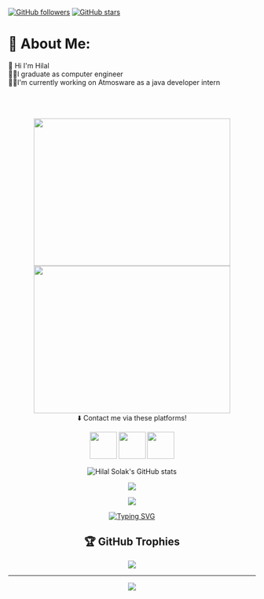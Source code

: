 

[![GitHub followers](https://img.shields.io/github/followers/HilalSolak?style=flat&logo=github)](https://github.com/HilalSolak?tab=followers)
[![GitHub stars](https://img.shields.io/github/stars/HilalSolak?style=flat&logo=github&)](https://github.com/HilalSolak?tab=repositories)

  # 💫 About Me:
👋 Hi I'm Hilal<br>👩‍🎓I graduate as computer engineer<br>👩‍💻I'm currently working on Atmosware as a java developer intern<br><br><br><br>

  
<!--- [![Github visitors](https://visitor-badge.glitch.me/badge?page_id=HilalSolak.visitor-badge)](https://gitHub.com/HilalSolak) -->


<div align="center">
  <img src="https://user-images.githubusercontent.com/56636066/235534527-0e02947a-2bf6-40e7-b372-7653f0bb2b89.gif" width="400" height="300" hspace="20">
  <img src="https://user-images.githubusercontent.com/56636066/235524032-ac3eae09-ebb0-4504-9817-68f38c391237.gif" width="400" height="300" hspace="20">
</div>
 
<div align="center">  
 ⬇️ Contact me via these platforms!

 <a href="https://www.linkedin.com/in/hilal-solak-a2770b1a6/" target="_blank"><img src="https://user-images.githubusercontent.com/61664693/116171176-f19f5b00-a710-11eb-84e9-b16771b30e2d.png" width="55x"></img></a>
<a href="https://www.instagram.com/hilalsolak.0" target="_blank"><img src="https://user-images.githubusercontent.com/61664693/116333770-b702f480-a7dc-11eb-8654-0378659e4719.png" width="55px"></img></a>
<a href="mailto:hilalsolak869@gmail.com" target="_blank"><img src="https://user-images.githubusercontent.com/61664693/116171180-f237f180-a710-11eb-9aea-560e6d4490b7.png" width="55px"></img></a>

![Hilal Solak's GitHub stats](https://github-readme-stats.vercel.app/api?username=hilalsolak&count_private=true&show_icons=true&theme=default&bg_color=c4f7fc&title_color=e87f00&icon_color=e87f00&text_color=202428)

<p>
  <a href="https://github.com/HilalSolak?tab=repositories" target="_blank">
  <img src="https://github-readme-stats.vercel.app/api/top-langs/?username=hilalsolak&layout=compact&show_icons=true&=default&bg_color=c4f7fc&title_color=e87f00&icon_color=e87f00&text_color=202428">
  </a>
  </p> 
  <p>

 <a href="https://github.com/HilalSolak" target="_blank">  
 <img align="center"  src="https://github-readme-streak-stats.herokuapp.com?user=HilalSolak&theme==default&bg_color=c4f7fc&title_color=e87f00&icon_color=e87f00&text_color=202428&date_format=j%20M%5B%20Y%5D"/>
  </a>
  </p>    
   <div align="center">


[![Typing SVG](https://readme-typing-svg.demolab.com?font=Ubuntu&size=27&color=e87f00&background=c4f7fc&center=true&vCenter=true&width=750&height=70&lines=The+writing%27s+on+the+wall%3BIt+won%27t+go+away%3BIt%27s+an+Omen%3BYou+just+run+on+automation)](https://www.youtube.com/watch?v=xMVTKOoy1uk)

## 🏆 GitHub Trophies
![](https://github-profile-trophy.vercel.app/?username=HilalSolak&theme=radical&no-frame=false&no-bg=true&margin-w=4)

---
[![](https://visitcount.itsvg.in/api?id=HilalSolak&icon=0&color=0)](https://visitcount.itsvg.in)

<!-- Proudly created with GPRM ( https://gprm.itsvg.in ) -->

</div>
